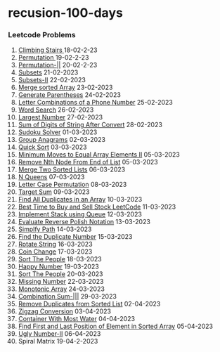 # recusion-100-days 
### Leetcode Problems

1. <a href="https://github.com/Karthik2917k/recusion-100-days/blob/master/Climbing-Stairs-1.md">Climbing Stairs </a> 18-02-2-23
2. <a href="https://github.com/Karthik2917k/recusion-100-days/blob/master/Permutation-2.md" >Permutation </a> 19-02-2-23
3. <a href="https://github.com/Karthik2917k/recusion-100-days/blob/master/Permutations-II-3.md" >Permutation-||</a> 20-02-2-23
4. <a href="https://github.com/Karthik2917k/recusion-100-days/blob/master/Subsets-4.md">Subsets</a> 21-02-2023
5. <a href="https://github.com/Karthik2917k/recusion-100-days/blob/master/subsets-%7C%7C.md">Subsets-II</a> 22-02-2023
6. <a href="https://github.com/Karthik2917k/recusion-100-days/blob/master/mergeSortedArray.md">Merge sorted Array</a> 23-02-2023
7. <a href="https://github.com/Karthik2917k/recusion-100-days/blob/master/Generate-Parentheses.md">Generate Parentheses</a> 24-02-2023
8. <a href="https://github.com/Karthik2917k/recusion-100-days/blob/master/LetterCombinationsofaPhoneNumber.md">Letter Combinations of a Phone Number</a> 25-02-2023
9. <a href="https://github.com/Karthik2917k/recusion-100-days/blob/master/Word-Search.md">Word Search</a> 26-02-2023
10. <a href="https://github.com/Karthik2917k/recusion-100-days/blob/master/LargestNumber.md">Largest Number</a> 27-02-2023
11. <a href="https://github.com/Karthik2917k/recusion-100-days/blob/master/Sum-of-Digits-of-String-After-Convert.md">Sum of Digits of String After Convert</a> 28-02-2023
12. <a href="https://github.com/Karthik2917k/recusion-100-days/blob/master/Sudoku-Solver.md">Sudoku Solver</a> 01-03-2023
13. <a href="https://github.com/Karthik2917k/recusion-100-days/blob/master/Group-Anagrams.md">Group Anagrams</a> 02-03-2023
14. <a href="https://github.com/Karthik2917k/recusion-100-days/blob/master/QuickSort.md">Quick Sort</a> 03-03-2023
15. <a href="https://github.com/Karthik2917k/recusion-100-days/blob/master/Minimum-Moves-to-Equal-Array-Elements-II.md">Minimum Moves to Equal Array Elements II</a> 05-03-2023
16. <a href="https://github.com/Karthik2917k/recusion-100-days/blob/master/RemoveNthNodeFromEndofList.md">Remove Nth Node From End of List</a> 05-03-2023
17. <a href="https://github.com/Karthik2917k/recusion-100-days/blob/master/Merge-Two-Sorted-list.md">Merge Two Sorted Lists</a> 06-03-2023
18. <a href="https://github.com/Karthik2917k/recusion-100-days/blob/master/Nqueens.md">N Queens</a> 07-03-2023
19. <a href="https://github.com/Karthik2917k/recusion-100-days/blob/master/LetterCase-Permutation.md">Letter Case Permutation</a> 08-03-2023
20. <a href="https://github.com/Karthik2917k/recusion-100-days/blob/master/Target-sum.md">Target Sum</a> 09-03-2023
21. <a href="https://github.com/Karthik2917k/recusion-100-days/blob/master/Find%20Duplicates-in-an-Array.md"> Find All Duplicates in an Array</a> 10-03-2023
22. <a href="https://github.com/Karthik2917k/recusion-100-days/blob/master/Best-Time-to-Buy-and-Sell-Stock.md">Best Time to Buy and Sell Stock LeetCode</a> 11-03-2023
23. <a href="https://github.com/Karthik2917k/recusion-100-days/blob/master/ImplementStackusingQueues.md">Implement Stack using Queue</a> 12-03-2023
24. <a href="https://github.com/Karthik2917k/recusion-100-days/blob/master/EvaluateReversePolishNotation.md">Evaluate Reverse Polish Notation</a> 13-03-2023
25. <a href="https://github.com/Karthik2917k/recusion-100-days/blob/master/SimplifyPath.md">Simplfy Path</a> 14-03-2023
26. <a href="https://github.com/Karthik2917k/recusion-100-days/blob/master/FindtheDuplicateNumber.md">Find the Duplicate Number</a> 15-03-2023
27. <a href="https://github.com/Karthik2917k/recusion-100-days/blob/master/RotateString.md">Rotate String</a> 16-03-2023
28. <a href="https://github.com/Karthik2917k/recusion-100-days/blob/master/CoinChange.md">Coin Change</a> 17-03-2023
29. <a href="https://github.com/Karthik2917k/recusion-100-days/blob/master/SortThePeople.md">Sort The People</a> 18-03-2023
30. <a href="https://github.com/Karthik2917k/recusion-100-days/blob/master/HappyNumber.md">Happy Number</a> 19-03-2023
31. <a href="https://github.com/Karthik2917k/recusion-100-days/blob/master/SortThePeople.md">Sort The People</a> 20-03-2023
32. <a href="https://github.com/Karthik2917k/recusion-100-days/blob/master/MissingNumber.md">Missing Number</a> 22-03-2023
33. <a href="https://github.com/Karthik2917k/recusion-100-days/blob/master/MonotonicArray.md">Monotonic Array</a> 24-03-2023
34. <a href="https://github.com/Karthik2917k/recusion-100-days/blob/master/CombinationSum-%7C%7C%7C.md">Combination Sum-|||</a> 29-03-2023
35. <a href="https://github.com/Karthik2917k/recusion-100-days/blob/master/RemoveDuplicatesfromSortedList.md">Remove Duplicates from Sorted List</a> 02-04-2023
36. <a href="https://github.com/Karthik2917k/recusion-100-days/blob/master/ZigzagConversion.md">Zigzag Conversion</a> 03-04-2023
37. <a href="https://github.com/Karthik2917k/recusion-100-days/blob/master/ContainerWithMostWater.md">Container With Most Water</a> 04-04-2023
38. <a href="https://github.com/Karthik2917k/recusion-100-days/blob/master/FindFirstandLastPositionofElementinSortedArray.md">Find First and Last Position of Element in Sorted Array</a> 05-04-2023
39. <a href="https://github.com/Karthik2917k/recusion-100-days/blob/master/UglyNumber-II.md">Ugly Number-II</a> 06-04-2023
40. <a htrf="https://github.com/Karthik2917k/recusion-100-days/blob/master/SpiralMatrix.md">Spiral Matrix</a> 19-04-2-2023
